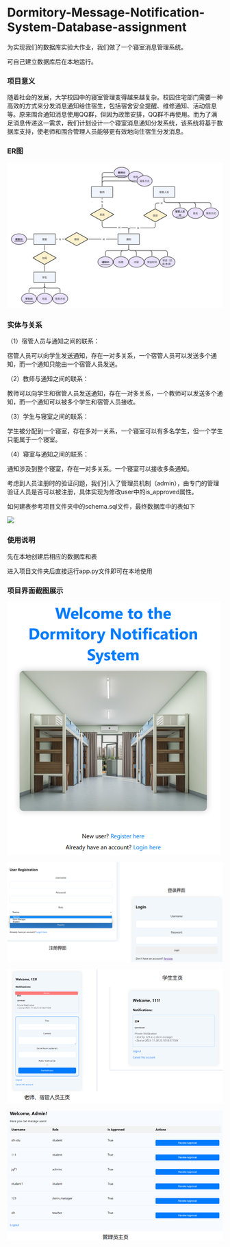# Dormitory-Message-Notification-System-Database-assignment
为实现我们的数据库实验大作业，我们做了一个寝室消息管理系统。

可自己建立数据库后在本地运行。

### 项目意义

随着社会的发展，大学校园中的寝室管理变得越来越复杂。校园住宅部门需要一种高效的方式来分发消息通知给住宿生，包括宿舍安全提醒、维修通知、活动信息等。原来围合通知消息使用QQ群，但因为政策安排，QQ群不再使用。而为了满足消息传递这一需求，我们计划设计一个寝室消息通知分发系统，该系统将基于数据库支持，使老师和围合管理人员能够更有效地向住宿生分发消息。

### ER图

![ER](images/ER.png)

### 实体与关系

（1）宿管人员与通知之间的联系：

宿管人员可以向学生发送通知，存在一对多关系，一个宿管人员可以发送多个通知，而一个通知只能由一个宿管人员发送。

（2）教师与通知之间的联系：

教师可以向学生和宿管人员发送通知，存在一对多关系，一个教师可以发送多个通知，而一个通知可以被多个学生和宿管人员接收。

（3）学生与寝室之间的联系：

学生被分配到一个寝室，存在多对一关系，一个寝室可以有多名学生，但一个学生只能属于一个寝室。

（4）寝室与通知之间的联系：

通知涉及到整个寝室，存在一对多关系。一个寝室可以接收多条通知。

考虑到人员注册时的验证问题，我们引入了管理员机制（admin），由专门的管理验证人员是否可以被注册，具体实现为修改user中的is_approved属性。

如何建表参考项目文件夹中的schema.sql文件，最终数据库中的表如下

![](images/表.png)

### 使用说明

先在本地创建后相应的数据库和表

进入项目文件夹后直接运行app.py文件即可在本地使用

### 项目界面截图展示

![](images/1.png)

![](images/2.png)

![](images/3.png)

![](images/4.png)
